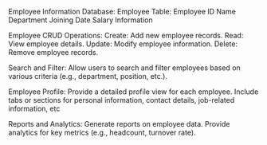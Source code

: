 Employee Information Database:
      Employee Table:
            Employee ID
            Name
            Department
            Joining Date
            Salary Information
  
Employee CRUD Operations:
      Create:
            Add new employee records.
      Read:
            View employee details.
      Update:
            Modify employee information.
      Delete:
            Remove employee records.
            
Search and Filter:
      Allow users to search and filter employees based on various criteria (e.g., department, position, etc.).
      
Employee Profile:
      Provide a detailed profile view for each employee.
      Include tabs or sections for personal information, contact details, job-related information, etc
      
Reports and Analytics:
      Generate reports on employee data.
      Provide analytics for key metrics (e.g., headcount, turnover rate).
